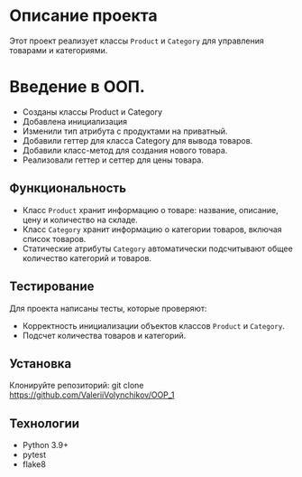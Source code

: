 # Описание проекта

Этот проект реализует классы `Product` и `Category` для управления товарами и категориями.

# Введение в ООП.

- Созданы классы Product и Category
- Добавлена инициализация
- Изменили тип атрибута с продуктами на приватный.
- Добавили геттер для класса Category для вывода товаров.
- Добавили класс-метод для создания нового товара.
- Реализовали геттер и сеттер для цены товара.

## Функциональность

- Класс `Product` хранит информацию о товаре: название, описание, цену и количество на складе.
- Класс `Category` хранит информацию о категории товаров, включая список товаров.
- Статические атрибуты `Category` автоматически подсчитывают общее количество категорий и товаров.

## Тестирование

Для проекта написаны тесты, которые проверяют:
- Корректность инициализации объектов классов `Product` и `Category`.
- Подсчет количества товаров и категорий.

## Установка

Клонируйте репозиторий: git clone https://github.com/ValeriiVolynchikov/OOP_1

## Технологии

- Python 3.9+
- pytest
- flake8
